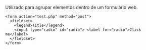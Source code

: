 Utilizado para agrupar elementos dentro de um formulário web.

	<form action="test.php" method="post">
	  <fieldset>
	    <legend>Title</legend>
	    <input type="radio" id="radio"> <label for="radio">Click me</label>
	  </fieldset>
	</form>